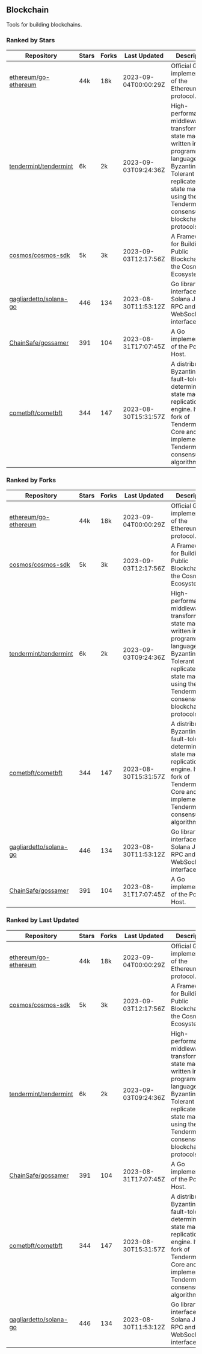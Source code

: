 ## Blockchain

Tools for building blockchains.

### Ranked by Stars

| Repository | Stars | Forks | Last Updated | Description | 
|------------|-------|-------|--------------|-------------|
| [ethereum/go-ethereum](https://github.com/ethereum/go-ethereum) | 44k | 18k | 2023-09-04T00:00:29Z |  Official Go implementation of the Ethereum protocol. |
| [tendermint/tendermint](https://github.com/tendermint/tendermint) | 6k | 2k | 2023-09-03T09:24:36Z |  High-performance middleware for transforming a state machine written in any programming language into a Byzantine Fault Tolerant replicated state machine using the Tendermint consensus and blockchain protocols. |
| [cosmos/cosmos-sdk](https://github.com/cosmos/cosmos-sdk) | 5k | 3k | 2023-09-03T12:17:56Z |  A Framework for Building Public Blockchains in the Cosmos Ecosystem. |
| [gagliardetto/solana-go](https://github.com/gagliardetto/solana-go) | 446 | 134 | 2023-08-30T11:53:12Z |  Go library to interface with Solana JSON RPC and WebSocket interfaces. |
| [ChainSafe/gossamer](https://github.com/ChainSafe/gossamer) | 391 | 104 | 2023-08-31T17:07:45Z |  A Go implementation of the Polkadot Host. |
| [cometbft/cometbft](https://github.com/cometbft/cometbft) | 344 | 147 | 2023-08-30T15:31:57Z |  A distributed, Byzantine fault-tolerant, deterministic state machine replication engine. It is a fork of Tendermint Core and implements the Tendermint consensus algorithm. |

### Ranked by Forks

| Repository | Stars | Forks | Last Updated | Description | 
|------------|-------|-------|--------------|-------------|
| [ethereum/go-ethereum](https://github.com/ethereum/go-ethereum) | 44k | 18k | 2023-09-04T00:00:29Z |  Official Go implementation of the Ethereum protocol. |
| [cosmos/cosmos-sdk](https://github.com/cosmos/cosmos-sdk) | 5k | 3k | 2023-09-03T12:17:56Z |  A Framework for Building Public Blockchains in the Cosmos Ecosystem. |
| [tendermint/tendermint](https://github.com/tendermint/tendermint) | 6k | 2k | 2023-09-03T09:24:36Z |  High-performance middleware for transforming a state machine written in any programming language into a Byzantine Fault Tolerant replicated state machine using the Tendermint consensus and blockchain protocols. |
| [cometbft/cometbft](https://github.com/cometbft/cometbft) | 344 | 147 | 2023-08-30T15:31:57Z |  A distributed, Byzantine fault-tolerant, deterministic state machine replication engine. It is a fork of Tendermint Core and implements the Tendermint consensus algorithm. |
| [gagliardetto/solana-go](https://github.com/gagliardetto/solana-go) | 446 | 134 | 2023-08-30T11:53:12Z |  Go library to interface with Solana JSON RPC and WebSocket interfaces. |
| [ChainSafe/gossamer](https://github.com/ChainSafe/gossamer) | 391 | 104 | 2023-08-31T17:07:45Z |  A Go implementation of the Polkadot Host. |

### Ranked by Last Updated

| Repository | Stars | Forks | Last Updated | Description | 
|------------|-------|-------|--------------|-------------|
| [ethereum/go-ethereum](https://github.com/ethereum/go-ethereum) | 44k | 18k | 2023-09-04T00:00:29Z |  Official Go implementation of the Ethereum protocol. |
| [cosmos/cosmos-sdk](https://github.com/cosmos/cosmos-sdk) | 5k | 3k | 2023-09-03T12:17:56Z |  A Framework for Building Public Blockchains in the Cosmos Ecosystem. |
| [tendermint/tendermint](https://github.com/tendermint/tendermint) | 6k | 2k | 2023-09-03T09:24:36Z |  High-performance middleware for transforming a state machine written in any programming language into a Byzantine Fault Tolerant replicated state machine using the Tendermint consensus and blockchain protocols. |
| [ChainSafe/gossamer](https://github.com/ChainSafe/gossamer) | 391 | 104 | 2023-08-31T17:07:45Z |  A Go implementation of the Polkadot Host. |
| [cometbft/cometbft](https://github.com/cometbft/cometbft) | 344 | 147 | 2023-08-30T15:31:57Z |  A distributed, Byzantine fault-tolerant, deterministic state machine replication engine. It is a fork of Tendermint Core and implements the Tendermint consensus algorithm. |
| [gagliardetto/solana-go](https://github.com/gagliardetto/solana-go) | 446 | 134 | 2023-08-30T11:53:12Z |  Go library to interface with Solana JSON RPC and WebSocket interfaces. |


